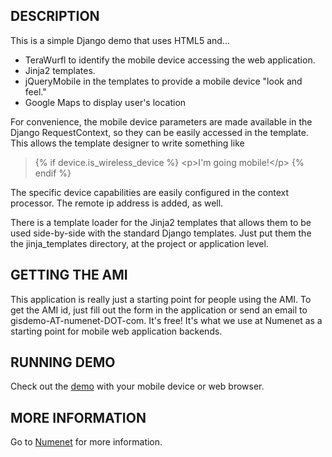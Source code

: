 DESCRIPTION
-----------
This is a simple Django demo that uses HTML5 and...
* TeraWurfl to identify the mobile device accessing the web application.
* Jinja2 templates.
* jQueryMobile in the templates to provide a mobile device "look and feel."
* Google Maps to display user's location

For convenience, the mobile device parameters are made available in the
Django RequestContext, so they can be easily accessed in the template.
This allows the template designer to write something like

> {% if device.is_wireless_device %}
>   &lt;p&gt;I'm going mobile!&lt;/p&gt;
> {% endif %} 

The specific device capabilities are easily configured in the context
processor.  The remote ip address is added, as well.

There is a template loader for the Jinja2 templates that allows them to be used side-by-side with the standard Django templates.  Just put them the the jinja_templates directory, at the project or application level.

GETTING THE AMI
---------------
This application is really just a starting point for people using the AMI.
To get the AMI id, just fill out the form in the application or send an
email to gisdemo-AT-numenet-DOT-com.  It's free!  It's what we use at
Numenet as a starting point for mobile web application backends.

RUNNING DEMO
------------
Check out the [demo][1] with your mobile device or web browser.

MORE INFORMATION
----------------
Go to [Numenet][2] for more information.

[1]: http://demo.numenet.com/
[2]: http://www.numenet.com/
